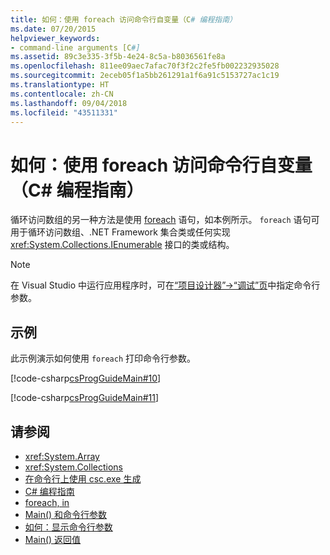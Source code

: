 ```yaml
---
title: 如何：使用 foreach 访问命令行自变量（C# 编程指南）
ms.date: 07/20/2015
helpviewer_keywords:
- command-line arguments [C#]
ms.assetid: 89c3e335-3f5b-4e24-8c5a-b8036561fe8a
ms.openlocfilehash: 811ee09aec7afac70f3f2c2fe5fb002232935028
ms.sourcegitcommit: 2eceb05f1a5bb261291a1f6a91c5153727ac1c19
ms.translationtype: HT
ms.contentlocale: zh-CN
ms.lasthandoff: 09/04/2018
ms.locfileid: "43511331"
---
```

# <a name="how-to-access-command-line-arguments-using-foreach-c-programming-guide"></a>如何：使用 foreach 访问命令行自变量（C# 编程指南）
循环访问数组的另一种方法是使用 [foreach](../../../csharp/language-reference/keywords/foreach-in.md) 语句，如本例所示。 `foreach` 语句可用于循环访问数组、.NET Framework 集合类或任何实现 <xref:System.Collections.IEnumerable> 接口的类或结构。  
  
> [!NOTE]
>  在 Visual Studio 中运行应用程序时，可在[“项目设计器”->“调试”页](/visualstudio/ide/reference/debug-page-project-designer)中指定命令行参数。  
  
## <a name="example"></a>示例  
 此示例演示如何使用 `foreach` 打印命令行参数。  
  
 [!code-csharp[csProgGuideMain#10](../../../csharp/programming-guide/inside-a-program/codesnippet/CSharp/how-to-access-command-line-arguments-using-foreach_1.cs)]  
  
 [!code-csharp[csProgGuideMain#11](../../../csharp/programming-guide/inside-a-program/codesnippet/CSharp/how-to-access-command-line-arguments-using-foreach_2.cs)]  
  
## <a name="see-also"></a>请参阅

- <xref:System.Array>  
- <xref:System.Collections>  
- [在命令行上使用 csc.exe 生成](../../../csharp/language-reference/compiler-options/command-line-building-with-csc-exe.md)  
- [C# 编程指南](../../../csharp/programming-guide/index.md)  
- [foreach, in](../../../csharp/language-reference/keywords/foreach-in.md)  
- [Main() 和命令行参数](../../../csharp/programming-guide/main-and-command-args/index.md)  
- [如何：显示命令行参数](../../../csharp/programming-guide/main-and-command-args/how-to-display-command-line-arguments.md)  
- [Main() 返回值](../../../csharp/programming-guide/main-and-command-args/main-return-values.md)
